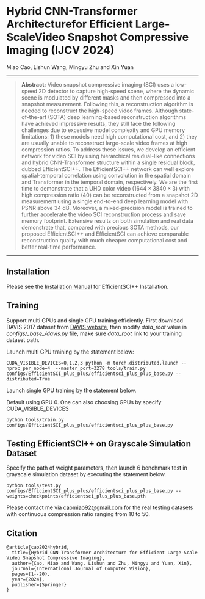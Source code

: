 # Hybrid CNN-Transformer Architecturefor Efficient Large-ScaleVideo Snapshot Compressive Imaging (IJCV 2024)
Miao Cao, Lishun Wang, Mingyu Zhu and Xin Yuan

<hr />

> **Abstract:** Video snapshot compressive imaging (SCI) uses a low-speed 2D detector to capture high-speed scene, where the dynamic scene is modulated by different masks and then compressed into a snapshot measurement. Following this, a reconstruction algorithm is needed to reconstruct the high-speed video frames. Although state-of-the-art (SOTA) deep learning-based  reconstruction algorithms have achieved impressive results, they still face the following challenges due to excessive model complexity and GPU memory limitations: 1) these models need high computational cost, and 2) they are usually unable to reconstruct large-scale video frames at high compression ratios. To address these issues, we develop an efficient network for video SCI by using hierarchical residual-like connections and hybrid CNN-Transformer structure within a single residual block, dubbed EfficientSCI++. The EfficientSCI++ network can well explore spatial-temporal correlation using convolution in the spatial domain and Transformer in the temporal domain, respectively. We are the first time to demonstrate that a UHD color video ($1644\times{3840}\times{3}$) with high compression ratio ($40$) can be reconstructed from a snapshot 2D measurement using a single end-to-end deep learning model with PSNR above 34 dB. Moreover, a mixed-precision model is trained to further accelerate the video SCI reconstruction process and save memory footprint. Extensive results on both simulation and real data demonstrate that, compared with precious SOTA methods, our proposed EfficientSCI++ and EfficientSCI can achieve comparable reconstruction quality with much cheaper computational cost and better real-time performance.
<hr />

## Installation
Please see the [Installation Manual](docs/install.md) for EfficientSCI++ Installation. 

## Training 
Support multi GPUs and single GPU training efficiently. First download DAVIS 2017 dataset from [DAVIS website](https://davischallenge.org/), then modify *data_root* value in *configs/\_base_/davis.py* file, make sure *data_root* link to your training dataset path.

Launch multi GPU training by the statement below:

```
CUDA_VISIBLE_DEVICES=0,1,2,3 python -m torch.distributed.launch --nproc_per_node=4  --master_port=3278 tools/train.py configs/EfficientSCI_plus_plus/efficientsci_plus_plus_base.py --distributed=True
```

Launch single GPU training by the statement below.

Default using GPU 0. One can also choosing GPUs by specify CUDA_VISIBLE_DEVICES

```
python tools/train.py configs/EfficientSCI_plus_plus/efficientsci_plus_plus_base.py
```

## Testing EfficientSCI++ on Grayscale Simulation Dataset 
Specify the path of weight parameters, then launch 6 benchmark test in grayscale simulation dataset by executing the statement below.

```
python tools/test.py configs/EfficientSCI_plus_plus/efficientsci_plus_plus_base.py --weights=checkpoints/efficientsci_plus_plus_base.pth
```

Please contact me via caomiao92@gmail.com for the real testing datasets with continuous compression ratio ranging from 10 to 50.

## Citation

```
@article{cao2024hybrid,
  title={Hybrid CNN-Transformer Architecture for Efficient Large-Scale Video Snapshot Compressive Imaging},
  author={Cao, Miao and Wang, Lishun and Zhu, Mingyu and Yuan, Xin},
  journal={International Journal of Computer Vision},
  pages={1--20},
  year={2024},
  publisher={Springer}
}
```
